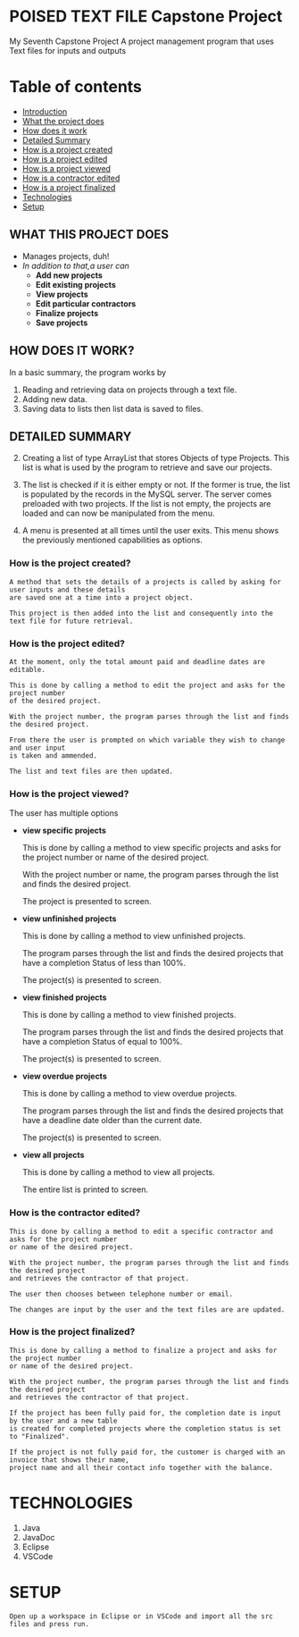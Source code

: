 # POISED TEXT FILE Capstone Project
My Seventh Capstone Project
 A project management program that uses Text files for inputs and outputs

# Table of contents
* [Introduction](#poised-sql-capstone-project)
* [What the project does](#what-this-project-does) 
* [How does it work](#how-does-it-work)
* [Detailed Summary](#detailed-summary) 
* [How is a project created](#how-is-the-project-created) 
* [How is a project edited](#how-is-the-project-edited) 
* [How is a project viewed](#how-is-the-project-viewed) 
* [How is a contractor edited](#how-is-the-contractor-edited) 
* [How is a project finalized](#how-is-the-project-finalized) 
* [Technologies](#technologies)
* [Setup](#setup)

## WHAT THIS PROJECT DOES
* Manages projects, duh!
* *In addition to that,a user can*
	* **Add new projects**
	* **Edit existing projects**
	* **View projects**
	* **Edit particular contractors**
	* **Finalize projects**
    * **Save projects**


## HOW DOES IT WORK?
In a basic summary, the program works by
1. Reading and retrieving data on projects through a text file.
2. Adding new data.
3. Saving data to lists then list data is saved to files.

## DETAILED SUMMARY

2. Creating a list of type ArrayList that stores Objects of type Projects.
This list is what is used by the program to retrieve and save our projects.

3. The list is checked if it is either empty or not.
If the former is true, the list is populated by the records in the MySQL server.
The server comes preloaded with two projects.
If the list is not empty, the projects are loaded and can now be manipulated from the menu.

4. A menu is presented at all times until the user exits.
This menu shows the previously mentioned capabilities as options.

### How is the project created?

    A method that sets the details of a projects is called by asking for user inputs and these details
    are saved one at a time into a project object.

    This project is then added into the list and consequently into the text file for future retrieval.

### How is the project edited?

    At the moment, only the total amount paid and deadline dates are editable.

    This is done by calling a method to edit the project and asks for the project number 
    of the desired project.

    With the project number, the program parses through the list and finds the desired project.

    From there the user is prompted on which variable they wish to change and user input
    is taken and ammended. 

    The list and text files are then updated.

### How is the project viewed?

The user has multiple options

* **view specific projects**

    This is done by calling a method to view specific projects and asks for the project number 
    or name of the desired project.

    With the project number or name, the program parses through the list and finds the desired project.

    The project is presented to screen.


* **view unfinished projects**

    This is done by calling a method to view unfinished projects.

    The program parses through the list and finds the desired projects that have a 
    completion Status of less than 100%. 

    The project(s) is presented to screen.


* **view finished projects**

    This is done by calling a method to view finished projects.

    The program parses through the list and finds the desired projects that 
    have a completion Status of equal to 100%. 

    The project(s) is presented to screen.


* **view overdue projects**

    This is done by calling a method to view overdue projects.

    The program parses through the list and finds the desired projects that have 
    a deadline date older than the current date. 

    The project(s) is presented to screen.


* **view all projects**

    This is done by calling a method to view all projects.

    The entire list is printed to screen.


### How is the contractor edited?

    This is done by calling a method to edit a specific contractor and asks for the project number 
    or name of the desired project.

    With the project number, the program parses through the list and finds the desired project 
    and retrieves the contractor of that project. 

    The user then chooses between telephone number or email.

    The changes are input by the user and the text files are are updated.

### How is the project finalized?

    This is done by calling a method to finalize a project and asks for the project number
    or name of the desired project.

    With the project number, the program parses through the list and finds the desired project
    and retrieves the contractor of that project. 

    If the project has been fully paid for, the completion date is input by the user and a new table
    is created for completed projects where the completion status is set to "Finalized".

    If the project is not fully paid for, the customer is charged with an invoice that shows their name,
    project name and all their contact info together with the balance.

# TECHNOLOGIES
1. Java
2. JavaDoc
3. Eclipse
4. VSCode

# SETUP
    Open up a workspace in Eclipse or in VSCode and import all the src files and press run.
